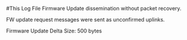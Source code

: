 #This Log File
Firmware Update dissemination without packet recovery.

FW update request messages were sent as unconfirmed uplinks.

Firmware Update Delta Size: 500 bytes 
